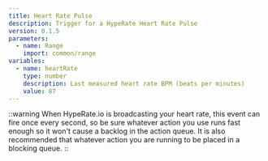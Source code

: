 ```yaml
---
title: Heart Rate Pulse
description: Trigger for a HypeRate Heart Rate Pulse
version: 0.1.5
parameters:
  - name: Range
    import: common/range
variables:
  - name: heartRate
    type: number
    description: Last measured heart rate BPM (beats per minutes)
    value: 87
---
```


::warning
When HypeRate.io is broadcasting your heart rate, this event can fire once every second, so be sure whatever action you use runs fast enough so it won't cause a backlog in the action queue. It is also recommended that whatever action you are running to be placed in a blocking queue.
::